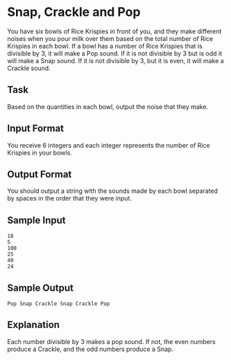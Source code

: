 # Snap, Crackle and Pop

You have six bowls of Rice Krispies in front of you, and they make different noises when you pour milk over them based on the total number of Rice Krispies in each bowl.
If a bowl has a number of Rice Krispies that is divisible by 3, it will make a Pop sound. If it is not divisible by 3 but is odd it will make a Snap sound. If it is not divisible by 3, but it is even, it will make a Crackle sound.

## Task

Based on the quantities in each bowl, output the noise that they make.

## Input Format

You receive 6 integers and each integer represents the number of Rice Krispies in your bowls.

## Output Format

You should output a string with the sounds made by each bowl separated by spaces in the order that they were input.

## Sample Input

```=
18
5
100
25
40
24
```

## Sample Output

```=
Pop Snap Crackle Snap Crackle Pop
```

## Explanation

Each number divisible by 3 makes a pop sound. If not, the even numbers produce a Crackle, and the odd numbers produce a Snap.
